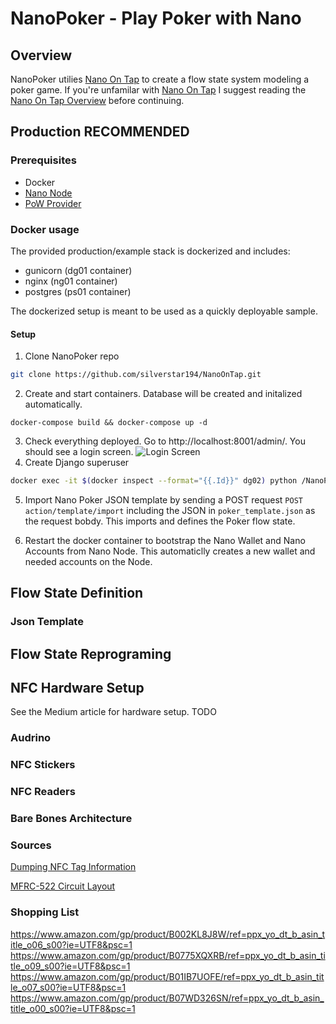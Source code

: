 # NanoPoker - Play Poker with Nano
## Overview
NanoPoker utilies [Nano On Tap](https://github.com/silverstar194/NanoOnTap) to create a flow state system modeling a poker game.
If you're unfamilar with [Nano On Tap](https://github.com/silverstar194/NanoOnTap) I suggest reading the [Nano On Tap Overview](https://github.com/silverstar194/NanoOnTap) before continuing.

## Production **RECOMMENDED**
### Prerequisites
* Docker
* [Nano Node](https://docs.nano.org/running-a-node/node-setup/)
* [PoW Provider](https://nanocenter.org/projects/dpow) 

### Docker usage 
The provided production/example stack is dockerized and includes:
* gunicorn (dg01 container)
* nginx (ng01 container)
* postgres (ps01 container)

The dockerized setup is meant to be used as a quickly deployable sample.

#### Setup
1. Clone NanoPoker repo
```sh
git clone https://github.com/silverstar194/NanoOnTap.git
```
2. Create and start containers. Database will be created and initalized automatically.
```sd
docker-compose build && docker-compose up -d
```
3. Check everything deployed. Go to http://localhost:8001/admin/. You should see a login screen.
![Login Screen](https://i.imgur.com/kP3uT3i.png)
4. Create Django superuser
```sh
docker exec -it $(docker inspect --format="{{.Id}}" dg02) python /NanoPoker/manage.py createsuperuser
```
5. Import Nano Poker JSON template by sending a POST request `POST action/template/import` including the JSON in `poker_template.json` as the request bobdy. This imports and defines the Poker flow state.

6. Restart the docker container to bootstrap the Nano Wallet and Nano Accounts from Nano Node. This automaticlly creates a new wallet and needed accounts on the Node.

## Flow State Definition
### Json Template

## Flow State Reprograming

## NFC Hardware Setup
See the Medium article for hardware setup. TODO

### Audrino
### NFC Stickers
### NFC Readers

### Bare Bones Architecture

### Sources
[Dumping NFC Tag Information](https://playground.arduino.cc/Learning/MFRC522/)

[MFRC-522 Circuit Layout](https://randomnerdtutorials.com/security-access-using-mfrc522-rfid-reader-with-arduino/)

### Shopping List
https://www.amazon.com/gp/product/B002KL8J8W/ref=ppx_yo_dt_b_asin_title_o06_s00?ie=UTF8&psc=1
https://www.amazon.com/gp/product/B0775XQXRB/ref=ppx_yo_dt_b_asin_title_o09_s00?ie=UTF8&psc=1
https://www.amazon.com/gp/product/B01IB7UOFE/ref=ppx_yo_dt_b_asin_title_o07_s00?ie=UTF8&psc=1
https://www.amazon.com/gp/product/B07WD326SN/ref=ppx_yo_dt_b_asin_title_o00_s00?ie=UTF8&psc=1
